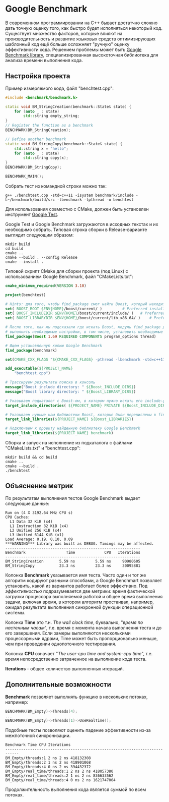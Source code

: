 # Google Benchmark

В современном программировании на C++ бывает достатчно сложно дать точную оценку того, как быстро будет исполняться некоторый код. Существует множество факторов, которые влияют на производительность и развитие языковых средств оптимизирующих шаблонный код ещё больше осложняет "ручную" оценку эффективности кода. Решением проблемы может быть [Google Benchmark library](https://github.com/google/benchmark), специализированная высокоточная библиотека для анализа времени выполнения кода.

## Настройка проекта

Пример измеряемого кода, файл "benchtest.cpp":

``` cpp
#include <benchmark/benchmark.h>

static void BM_StringCreation(benchmark::State& state) {
	for (auto _ : state)
		std::string empty_string;
}
// Register the function as a benchmark
BENCHMARK(BM_StringCreation);

// Define another benchmark
static void BM_StringCopy(benchmark::State& state) {
	std::string x = "hello";
	for (auto _ : state)
		std::string copy(x);
}
BENCHMARK(BM_StringCopy);

BENCHMARK_MAIN();
```

Собрать тест из командной строки можно так:

```
g++ ./benchtest.cpp -std=c++11 -isystem benchmark/include -L~/benchmark/build/src -lbenchmark -lpthread -o benchtest
```

Для использования совместно с CMake, должен быть установлен инструмент [Google Test](https://github.com/google/googletest). 

Google Test и Google Benchmark загружаются в исходных текстах и их необходимо собрать. Типовая строка сборки в Release-варианте выглядит следующим образом:

``` shell
mkdir build
cd build
cmake ..
cmake --build . --config Release
cmake --install .
```

Типовой скрипт CMake для сборки проекта (под Linux) с использованием Google Benchmark, файл "CMakeLists.txt":

``` cmake
cmake_minimum_required(VERSION 3.10)

project(benchtest)

# Hints: для того, чтобы find_package смог найти Boost, который находится по не стандартному пути
set( BOOST_ROOT $ENV{HOME}/boost/current/ )			# Preferred installation prefix.
set( BOOST_INCLUDEDIR $ENV{HOME}/boost/current/include/ )	# Preferred include directory e.g. <prefix>/include.
set( BOOST_LIBRARYDIR $ENV{HOME}/boost/current/lib_x86_64/ )	# Preferred library directory e.g. <prefix>/lib.

# После того, как мы подсказали где искать Boost, модуль find_package должен
# выполнить необходимые настройки, в том числе, установить необходимые переменные окружения
find_package(Boost 1.69 REQUIRED COMPONENTS program_options thread)

# Ищем установленную копию Google Benchmark
find_package(benchmark)

set(CMAKE_CXX_FLAGS "${CMAKE_CXX_FLAGS} -pthread -lbenchmark -std=c++11")

add_executable(${PROJECT_NAME}
    "benchtest.cpp")

# Трассируем результаты поиска в консоль
message("Boost include directory: " ${Boost_INCLUDE_DIRS})
message("Boost library directory: " ${Boost_LIBRARY_DIRS})

# Указываем подкаталог с Boost-ом, в котором нужно искать его include-файлы
target_include_directories( ${PROJECT_NAME} PRIVATE ${Boost_INCLUDE_DIRS})

# Указываем нужные нам библиотеки Boost, которые были перечислены в find_package()
target_link_libraries(${PROJECT_NAME} ${Boost_LIBRARIES})

# Подключаем к проекту найденную библиотеку Google Benchmark
target_link_libraries(${PROJECT_NAME} benchmark)
```

Сборка и запуск на исполнение из подкаталога с файлами "CMakeLists.txt" и "benchtest.cpp":

```
mkdir build && cd build
cmake ..
cmake --build .
./benchtest
```

## Объяснение метрик

По результатам выполнения тестов Google Benchmark выдает следующие данные:

```
Run on (4 X 3192.64 MHz CPU s)
CPU Caches:
  L1 Data 32 KiB (x4)
  L1 Instruction 32 KiB (x4)
  L2 Unified 256 KiB (x4)
  L3 Unified 6144 KiB (x1)
Load Average: 0.19, 0.10, 0.09
***WARNING*** Library was built as DEBUG. Timings may be affected.
------------------------------------------------------------
Benchmark                  Time             CPU   Iterations
------------------------------------------------------------
BM_StringCreation       5.59 ns         5.59 ns     90980605
BM_StringCopy           23.3 ns         23.3 ns     30095881
```

Колонка **Benchmark** указывается имя теста. Часто один и тот же алгоритм кодируют разными способами, а Google Benchmart позволяет установить, какой из вариантов работает более эффективно. Под _эффективностью_ подразумевается две метрики: время фактической загрузки процессора выполняемой работой и общее время выполнения задачи, включая время, в котором алгоритм простаивал, например, ожидал результата выполнения синхронной функции операционной системы.

Колонка **Time** это т.н. _The wall clock time_, буквально, "_время по настенным часам_", т.е. время с момента начала выполнения теста и до его завершения. Если замеры выполняются несколькими процессорными ядрами, Time может быть пропорционально меньше, чем при проведении однопоточного тестирования.

Колонка **CPU** означает "_The user-cpu time and system-cpu time_", т.е. время непосредственно затраченное на выполнение кода теста.

**Iterations** - общее количество выполненных итераций.

## Дополнительные возможности

**Benchmark** позволяет выполнять функцию в нескольких потоках, например:

``` cpp
BENCHMARK(BM_Empty)->Threads(4);
...
BENCHMARK(BM_Empty)->Threads(1)->UseRealTime();
```

Подобные тесты позволяют оценить падение эффективности из-за межпоточной синхронизации.

```
Benchmark Time CPU Iterations
----------------------------------------------------------------------------
BM_Empty/threads:1 2 ns 2 ns 418132308
BM_Empty/threads:2 1 ns 2 ns 418901068
BM_Empty/threads:4 0 ns 2 ns 394432372
BM_Empty/real_time/threads:1 2 ns 2 ns 418057380
BM_Empty/real_time/threads:2 1 ns 2 ns 836633562
BM_Empty/real_time/threads:4 0 ns 2 ns 1621747004
```

Продолжительность выполнения кода является суммой по всем потоках.
